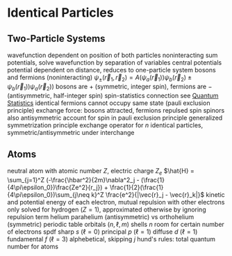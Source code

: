 # Identical Particles
## Two-Particle Systems
wavefunction dependent on position of both particles
noninteracting
	sum potentials, solve wavefunction by separation of variables
central potentials
	potential dependent on distance, reduces to one-particle system
bosons and fermions (noninteracting)
	$\psi_{\pm}(\vec{r}_1, \vec{r}_2) = A(\psi_a(\vec{r}_1))\psi_b(\vec{r}_2) \pm \psi_b(\vec{r}_1))\psi_a(\vec{r}_2))$
		bosons are $+$ (symmetric, integer spin), fermions are $-$ (antisymmetric, half-integer spin)
	spin-statistics connection
		see [Quantum Statistics](quantum-statistics.md)
		identical fermions cannot occupy same state (pauli exclusion principle)
	exchange force: bosons attracted, fermions repulsed
spin
	spinors also antisymmetric
		account for spin in pauli exclusion principle
generalized symmetrization principle
	exchange operator
	for $n$ identical particles, symmetric/antisymmetric under interchange
## Atoms
neutral atom with atomic number $Z$, electric charge $Z_e$
	$\hat{H} = \sum_{j=1}^Z (-\frac{\hbar^2}{2m}\nabla^2_j - (\frac{1}{4\pi\epsilon_0})\frac{Ze^2}{r_j}) + \frac{1}{2}(\frac{1}{4\pi\epsilon_0})\sum_{j\neq k}^Z \frac{e^2}{|\vec{r}_j - \vec{r}_k|}$
	kinetic and potential energy of each electron, mutual repulsion with other electrons
only solved for hydrogen ($Z = 1$), approximated otherwise by ignoring repulsion term
	helium
		parahelium (antisymmetric) vs orthohelium (symmetric)
periodic table
	orbitals $(n, \ell, m)$
	shells $n$
		room for certain number of electrons
	spdf
		sharp $s$ ($\ell = 0$)
		principal $p$ ($\ell = 1$)
		diffuse $d$ ($\ell = 1$)
		fundamental $f$ ($\ell = 3$)
		alphebetical, skipping $j$
	hund's rules: total quantum number for atoms